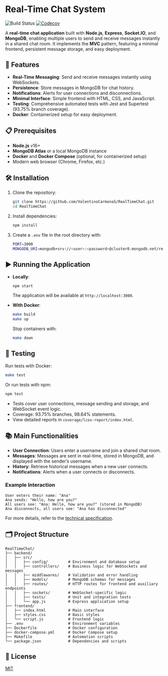 # Real-Time Chat System

![Build Status](https://github.com/ValentinoCarmonaS/RealTimeChat/actions/workflows/ci.yml/badge.svg)
[![Codecov](https://codecov.io/gh/ValentinoCarmonaS/RealTimeChat/branch/main/graph/badge.svg)](https://codecov.io/gh/ValentinoCarmonaS/RealTimeChat)

A **real-time chat application** built with **Node.js**, **Express**, **Socket.IO**, and **MongoDB**, enabling multiple users to send and receive messages instantly in a shared chat room. It implements the **MVC** pattern, featuring a minimal frontend, persistent message storage, and easy deployment.

## 🚀 Features

- **Real-Time Messaging**: Send and receive messages instantly using WebSockets.
- **Persistence**: Store messages in MongoDB for chat history.
- **Notifications**: Alerts for user connections and disconnections.
- **Minimal Interface**: Simple frontend with HTML, CSS, and JavaScript.
- **Testing**: Comprehensive automated tests with Jest and Supertest (93.75% branch coverage).
- **Docker**: Containerized setup for easy deployment.

## 📋 Prerequisites

- **Node.js** v16+
- **MongoDB Atlas** or a local MongoDB instance
- **Docker** and **Docker Compose** (optional, for containerized setup)
- Modern web browser (Chrome, Firefox, etc.)

## 🛠️ Installation

1. Clone the repository:

      ```bash
      git clone https://github.com/ValentinoCarmonaS/RealTimeChat.git
      cd RealTimeChat
      ```

2. Install dependencies:

      ```bash
      npm install
      ```

3. Create a `.env` file in the root directory with:

      ```bash
      PORT=3000
      MONGODB_URI=mongodb+srv://<user>:<password>@cluster0.mongodb.net/realtime-chat?retryWrites=true&w=majority
      ```

## ▶️ Running the Application

- **Locally**:

     ```bash
     npm start
     ```

     The application will be available at `http://localhost:3000`.

- **With Docker**:

     ```bash
     make build
     make up
     ```

     Stop containers with:

     ```bash
     make down
     ```

## 🧪 Testing

Run tests with Docker:

```bash
make test
```

Or run tests with npm:

```bash
npm test
```

- Tests cover user connections, message sending and storage, and WebSocket event logic.
- Coverage: 93.75% branches, 98.64% statements.
- View detailed reports in `coverage/lcov-report/index.html`.

## 📚 Main Functionalities

- **User Connection**: Users enter a username and join a shared chat room.
- **Messages**: Messages are sent in real-time, stored in MongoDB, and displayed with the sender’s username.
- **History**: Retrieve historical messages when a new user connects.
- **Notifications**: Alerts when a user connects or disconnects.

### Example Interaction

```
User enters their name: "Ana"
Ana sends: "Hello, how are you?"
All users see: "Ana: Hello, how are you?" (stored in MongoDB)
Ana disconnects, all users see: "Ana has disconnected"
```

For more details, refer to the [technical specification](docs/spec.md).

## 🗂️ Project Structure

```
RealTimeChat/
├── backend/
│   ├── src/
│   │   ├── config/         # Environment and database setup
│   │   ├── controllers/    # Business logic for WebSockets and messages
│   │   ├── middlewares/    # Validation and error handling
│   │   ├── models/         # MongoDB schemas for messages
│   │   ├── routes/         # HTTP routes for frontend and auxiliary endpoints
│   │   ├── sockets/        # WebSocket-specific logic
│   │   ├── tests/          # Unit and integration tests
│   │   └── app.js          # Express application setup
├── frontend/
│   ├── index.html          # Main interface
│   ├── styles.css          # Basic styles
│   └── script.js           # Frontend logic
├── .env                    # Environment variables
├── Dockerfile              # Docker configuration
├── docker-compose.yml      # Docker Compose setup
├── Makefile                # Automation scripts
└── package.json            # Dependencies and scripts
```

## 📜 License

[MIT](LICENSE)